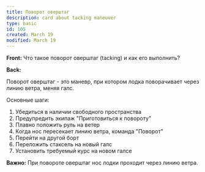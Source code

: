 ```yaml
---
title: Поворот оверштаг
description: card about tacking maneuver
type: basic
id: 105
created: March 19
modified: March 19
---
```


**Front:**
Что такое поворот оверштаг (tacking) и как его выполнить?

**Back:**
<p>Поворот оверштаг - это маневр, при котором лодка поворачивает через линию ветра, меняя галс.</p>

<p>Основные шаги:</p>
<ol>
  <li>Убедиться в наличии свободного пространства</li>
  <li>Предупредить экипаж "Приготовиться к повороту"</li>
  <li>Плавно положить руль на ветер</li>
  <li>Когда нос пересекает линию ветра, команда "Поворот"</li>
  <li>Перейти на другой борт</li>
  <li>Переложить стаксель на новый галс</li>
  <li>Установить требуемый курс на новом галсе</li>
</ol>

<p><strong>Важно:</strong> При повороте оверштаг нос лодки проходит через линию ветра.</p>